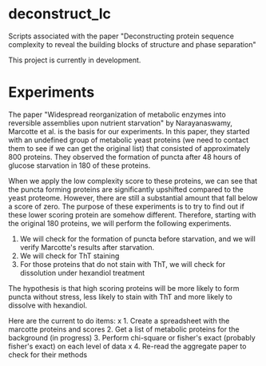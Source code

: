 # deconstruct_lc
Scripts associated with the paper "Deconstructing protein sequence complexity to reveal the building blocks of structure and phase separation"

This project is currently in development.

# Experiments

The paper "Widespread reorganization of metabolic enzymes into reversible assemblies upon nutrient starvation" by Narayanaswamy, Marcotte et al. is the basis for our experiments. In this paper, they started with an undefined group of metabolic yeast proteins (we need to contact them to see if we can get the original list) that consisted of approximately 800 proteins. They observed the formation of puncta after 48 hours of glucose starvation in 180 of these proteins. 

When we apply the low complexity score to these proteins, we can see that the puncta forming proteins are significantly upshifted compared to the yeast proteome. However, there are still a substantial amount that fall below a score of zero. The purpose of these experiments is to try to find out if these lower scoring protein are somehow different. Therefore, starting with the original 180 proteins, we will perform the following experiments.

1. We will check for the formation of puncta before starvation, and we will verify Marcotte's results after starvation.
2. We will check for ThT staining
3. For those proteins that do not stain with ThT, we will check for dissolution under hexandiol treatment

The hypothesis is that high scoring proteins will be more likely to form puncta without stress, less likely to stain with ThT and more likely to dissolve with hexandiol.

Here are the current to do items:
x 1. Create a spreadsheet with the marcotte proteins and scores
2. Get a list of metabolic proteins for the background (in progress)
3. Perform chi-square or fisher's exact (probably fisher's exact) on each level of data
x 4. Re-read the aggregate paper to check for their methods
